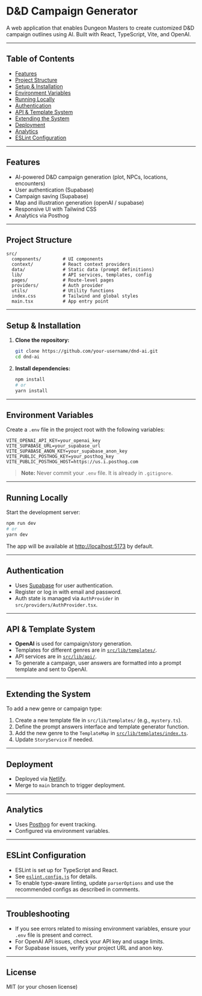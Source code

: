 # D&D Campaign Generator

A web application that enables Dungeon Masters to create customized D&D campaign outlines using AI. Built with React, TypeScript, Vite, and OpenAI.

---

## Table of Contents

- [Features](#features)
- [Project Structure](#project-structure)
- [Setup & Installation](#setup--installation)
- [Environment Variables](#environment-variables)
- [Running Locally](#running-locally)
- [Authentication](#authentication)
- [API & Template System](#api--template-system)
- [Extending the System](#extending-the-system)
- [Deployment](#deployment)
- [Analytics](#analytics)
- [ESLint Configuration](#eslint-configuration)

---

## Features

- AI-powered D&D campaign generation (plot, NPCs, locations, encounters)
- User authentication (Supabase)
- Campaign saving (Supabase)
- Map and illustration generation (openAI / supabase)
- Responsive UI with Tailwind CSS
- Analytics via Posthog

---

## Project Structure

```
src/
  components/        # UI components
  context/           # React context providers
  data/              # Static data (prompt definitions)
  lib/               # API services, templates, config
  pages/             # Route-level pages
  providers/         # Auth provider
  utils/             # Utility functions
  index.css          # Tailwind and global styles
  main.tsx           # App entry point
```

---

## Setup & Installation

1. **Clone the repository:**
   ```sh
   git clone https://github.com/your-username/dnd-ai.git
   cd dnd-ai
   ```

2. **Install dependencies:**
   ```sh
   npm install
   # or
   yarn install
   ```

---

## Environment Variables

Create a `.env` file in the project root with the following variables:

```
VITE_OPENAI_API_KEY=your_openai_key
VITE_SUPABASE_URL=your_supabase_url
VITE_SUPABASE_ANON_KEY=your_supabase_anon_key
VITE_PUBLIC_POSTHOG_KEY=your_posthog_key
VITE_PUBLIC_POSTHOG_HOST=https://us.i.posthog.com
```

> **Note:** Never commit your `.env` file. It is already in `.gitignore`.

---

## Running Locally

Start the development server:

```sh
npm run dev
# or
yarn dev
```

The app will be available at [http://localhost:5173](http://localhost:5173) by default.

---

## Authentication

- Uses [Supabase](https://supabase.com/) for user authentication.
- Register or log in with email and password.
- Auth state is managed via `AuthProvider` in `src/providers/AuthProvider.tsx`.

---

## API & Template System

- **OpenAI** is used for campaign/story generation.
- Templates for different genres are in [`src/lib/templates/`](src/lib/templates/).
- API services are in [`src/lib/api/`](src/lib/api/).
- To generate a campaign, user answers are formatted into a prompt template and sent to OpenAI.

---

## Extending the System

To add a new genre or campaign type:

1. Create a new template file in `src/lib/templates/` (e.g., `mystery.ts`).
2. Define the prompt answers interface and template generator function.
3. Add the new genre to the `TemplateMap` in [`src/lib/templates/index.ts`](src/lib/templates/index.ts).
4. Update `StoryService` if needed.

---

## Deployment

- Deployed via [Netlify](https://app.netlify.com/sites/stroy-dnd/overview).
- Merge to `main` branch to trigger deployment.

---

## Analytics

- Uses [Posthog](https://us.posthog.com/project/151544) for event tracking.
- Configured via environment variables.

---

## ESLint Configuration

- ESLint is set up for TypeScript and React.
- See [`eslint.config.js`](eslint.config.js) for details.
- To enable type-aware linting, update `parserOptions` and use the recommended configs as described in comments.

---

## Troubleshooting

- If you see errors related to missing environment variables, ensure your `.env` file is present and correct.
- For OpenAI API issues, check your API key and usage limits.
- For Supabase issues, verify your project URL and anon key.

---

## License

MIT (or your chosen license)
